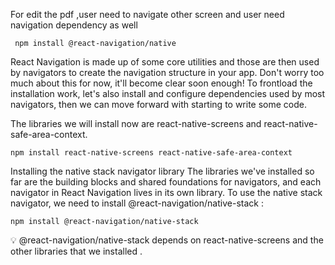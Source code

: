 For edit the pdf ,user need to navigate other screen and user need navigation dependency as well 
````
 npm install @react-navigation/native
````
 React Navigation is made up of some core utilities and those are then used by navigators to create the navigation structure in your app. Don't worry too much about this for now, it'll become clear soon enough! To frontload the installation work, let's also install and configure dependencies used by most navigators, then we can move forward with starting to write some code.

The libraries we will install now are react-native-screens and react-native-safe-area-context.

````
npm install react-native-screens react-native-safe-area-context

````

Installing the native stack navigator library
The libraries we've installed so far are the building blocks and shared foundations for navigators, and each navigator in React Navigation lives in its own library. To use the native stack navigator, we need to install @react-navigation/native-stack :
````
npm install @react-navigation/native-stack
````
💡 @react-navigation/native-stack depends on react-native-screens and the other libraries that we installed . 
